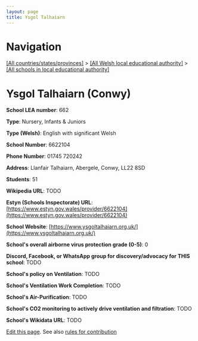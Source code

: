 ```yaml
---
layout: page
title: Ysgol Talhaiarn
---
```

# Navigation

[[All countries/states/provinces]](../../..) > [[All Welsh local educational authority]](../..) > [[All schools in local educational authority]](..)

# Ysgol Talhaiarn (Conwy)

**School LEA number**: 662

**Type**: Nursery, Infants & Juniors

**Type (Welsh)**: English with significant Welsh

**School Number**: 6622104

**Phone Number**: 01745 720242

**Address**: Llanfair Talhaiarn, Abergele, Conwy, LL22 8SD

**Students**: 51

**Wikipedia URL**: TODO

**Estyn (Schools Inspectorate) URL**: [https://www.estyn.gov.wales/provider/6622104](https://www.estyn.gov.wales/provider/6622104)

**School Website**: [https://www.ysgoltalhaiarn.org.uk/](https://www.ysgoltalhaiarn.org.uk/)

**School's overall airborne virus protection grade (0-5)**: 0

**Discord, Facebook, or WhatsApp group for discovery/advocacy for THIS school**: TODO

**School's policy on Ventilation**: TODO

**School's Ventilation Work Completion**: TODO

**School's Air-Purification**: TODO

**School's CO2 monitoring to actively drive ventilation and filtration**: TODO

**School's Wikidata URL**: TODO




[Edit this page](https://github.com/ventilate-schools/Wales/edit/prif/./Conwy/Ysgol_Talhaiarn.md). See also [rules for contribution](../../../contribution-rules/)